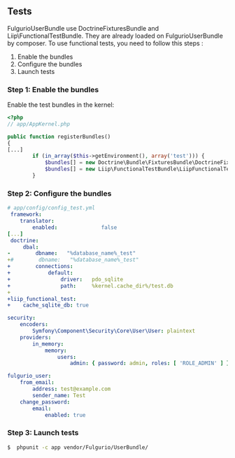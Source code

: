 ## Tests
FulgurioUserBundle use DoctrineFixturesBundle and Liip\FunctionalTestBundle. They are already loaded on FulgurioUserBundle by composer.
To use functional tests, you need to follow this steps :
1. Enable the bundles
2. Configure the bundles
3. Launch tests

### Step 1: Enable the bundles

Enable the test bundles in the kernel:

``` php
<?php
// app/AppKernel.php

public function registerBundles()
{
[...]
        if (in_array($this->getEnvironment(), array('test'))) {
            $bundles[] = new Doctrine\Bundle\FixturesBundle\DoctrineFixturesBundle();
            $bundles[] = new Liip\FunctionalTestBundle\LiipFunctionalTestBundle();
        }
```
### Step 2: Configure the bundles

``` yaml
# app/config/config_test.yml
 framework:
    translator:
        enabled:              false
[...]
 doctrine:
     dbal:
-        dbname:   "%database_name%_test"
+#        dbname:   "%database_name%_test"
+        connections:
+            default:
+                driver:   pdo_sqlite
+                path:     %kernel.cache_dir%/test.db
+
+liip_functional_test:
+    cache_sqlite_db: true

security:
    encoders:
        Symfony\Component\Security\Core\User\User: plaintext
    providers:
        in_memory:
            memory:
                users:
                    admin: { password: admin, roles: [ 'ROLE_ADMIN' ] }

fulgurio_user:
    from_email:
        address: test@example.com
        sender_name: Test
    change_password:
        email:
            enabled: true
```

### Step 3: Launch tests
``` bash
$  phpunit -c app vendor/Fulgurio/UserBundle/
```
